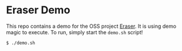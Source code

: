 # Eraser Demo
This repo contains a demo for the OSS project [Eraser](https://github.com/Azure/eraser). It is using demo magic to execute. To run, simply start the `demo.sh` script!

```
$ ./demo.sh
```
